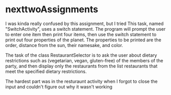 # nexttwoAssignments
I was kinda really confused by this assignment, but I tried
This task, named "SwitchActivity", uses a switch statement.
The program will prompt the user to enter one item then print four items,
then use the switch statement to print out four properties of the planet.
The properties to be printed are the order, distance from the sun, their namesake, and color.

The task of the class RestaurantSelector is to ask the user about dietary restrictions such as
(vegetarian, vegan, gluten-free) of the members of the party, and then display only the restaurants
from the list restaurants that meet the specified dietary restrictions.

The hardest part was in the resturaunt activity when I forgot to close the input and couldn't figure out why it wasn't working
